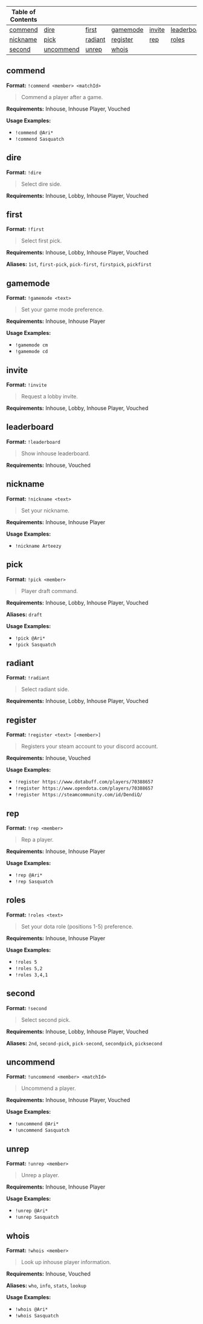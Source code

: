 |Table of Contents| | | | | |
|--|--|--|--|--|--|
|[commend](#commend)|[dire](#dire)|[first](#first)|[gamemode](#gamemode)|[invite](#invite)|[leaderboard](#leaderboard)|
|[nickname](#nickname)|[pick](#pick)|[radiant](#radiant)|[register](#register)|[rep](#rep)|[roles](#roles)|
|[second](#second)|[uncommend](#uncommend)|[unrep](#unrep)|[whois](#whois)|



## commend

**Format:** `!commend <member> <matchId>`

> Commend a player after a game.

**Requirements:** Inhouse, Inhouse Player, Vouched



**Usage Examples:**
* `!commend @Ari*`
* `!commend Sasquatch`
 
 
## dire

**Format:** `!dire`

> Select dire side.

**Requirements:** Inhouse, Lobby, Inhouse Player, Vouched



 
## first

**Format:** `!first`

> Select first pick.

**Requirements:** Inhouse, Lobby, Inhouse Player, Vouched

**Aliases:** `1st`, `first-pick`, `pick-first`, `firstpick`, `pickfirst`

 
## gamemode

**Format:** `!gamemode <text>`

> Set your game mode preference.

**Requirements:** Inhouse, Inhouse Player



**Usage Examples:**
* `!gamemode cm`
* `!gamemode cd`
 
 
## invite

**Format:** `!invite`

> Request a lobby invite.

**Requirements:** Inhouse, Lobby, Inhouse Player, Vouched



 
## leaderboard

**Format:** `!leaderboard`

> Show inhouse leaderboard.

**Requirements:** Inhouse, Vouched



 
## nickname

**Format:** `!nickname <text>`

> Set your nickname.

**Requirements:** Inhouse, Inhouse Player



**Usage Examples:**
* `!nickname Arteezy`
 
 
## pick

**Format:** `!pick <member>`

> Player draft command.

**Requirements:** Inhouse, Lobby, Inhouse Player, Vouched

**Aliases:** `draft`

**Usage Examples:**
* `!pick @Ari*`
* `!pick Sasquatch`
 
 
## radiant

**Format:** `!radiant`

> Select radiant side.

**Requirements:** Inhouse, Lobby, Inhouse Player, Vouched



 
## register

**Format:** `!register <text> [<member>]`

> Registers your steam account to your discord account.

**Requirements:** Inhouse, Vouched



**Usage Examples:**
* `!register https://www.dotabuff.com/players/70388657`
* `!register https://www.opendota.com/players/70388657`
* `!register https://steamcommunity.com/id/DendiQ/`
 
 
## rep

**Format:** `!rep <member>`

> Rep a player.

**Requirements:** Inhouse, Inhouse Player



**Usage Examples:**
* `!rep @Ari*`
* `!rep Sasquatch`
 
 
## roles

**Format:** `!roles <text>`

> Set your dota role (positions 1-5) preference.

**Requirements:** Inhouse, Inhouse Player



**Usage Examples:**
* `!roles 5`
* `!roles 5,2`
* `!roles 3,4,1`
 
 
## second

**Format:** `!second`

> Select second pick.

**Requirements:** Inhouse, Lobby, Inhouse Player, Vouched

**Aliases:** `2nd`, `second-pick`, `pick-second`, `secondpick`, `picksecond`

 
## uncommend

**Format:** `!uncommend <member> <matchId>`

> Uncommend a player.

**Requirements:** Inhouse, Inhouse Player, Vouched



**Usage Examples:**
* `!uncommend @Ari*`
* `!uncommend Sasquatch`
 
 
## unrep

**Format:** `!unrep <member>`

> Unrep a player.

**Requirements:** Inhouse, Inhouse Player



**Usage Examples:**
* `!unrep @Ari*`
* `!unrep Sasquatch`
 
 
## whois

**Format:** `!whois <member>`

> Look up inhouse player information.

**Requirements:** Inhouse, Vouched

**Aliases:** `who`, `info`, `stats`, `lookup`

**Usage Examples:**
* `!whois @Ari*`
* `!whois Sasquatch`
 
 